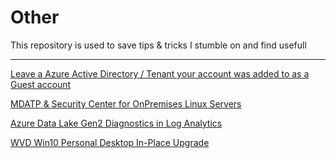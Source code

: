 # Other

This repository is used to save tips & tricks I stumble on and find usefull 


--------

[Leave a Azure Active Directory / Tenant your account was added to as a Guest account](https://github.com/verboompj/Other/blob/master/Azure%20AD%20Leave%20Directory.md)

[MDATP & Security Center for OnPremises Linux Servers](https://github.com/verboompj/Other/blob/master/MDATP%20for%20Linux.md)

[Azure Data Lake Gen2 Diagnostics in Log Analytics](https://github.com/verboompj/Other/blob/master/ADLS_Gen2_LogAnalytics.md)

[WVD Win10 Personal Desktop In-Place Upgrade ](https://github.com/verboompj/Other/blob/master/W10%20WVD%20In-Place%20Upgrade.md)

